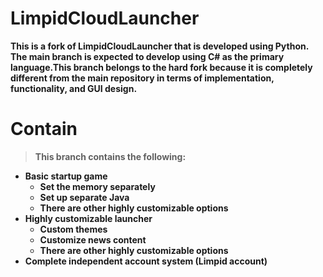 # LimpidCloudLauncher
**This is a fork of LimpidCloudLauncher that is developed using Python. The main branch is expected to develop using C# as the primary language.This branch belongs to the hard fork because it is completely different from the main repository in terms of implementation, functionality, and GUI design.**

# Contain
> **This branch contains the following:**
* **Basic startup game**
  * **Set the memory separately**
  * **Set up separate Java**
  * **There are other highly customizable options**
* **Highly customizable launcher**
  * **Custom themes**
  * **Customize news content**
  * **There are other highly customizable options**
* **Complete independent account system (Limpid account)**

